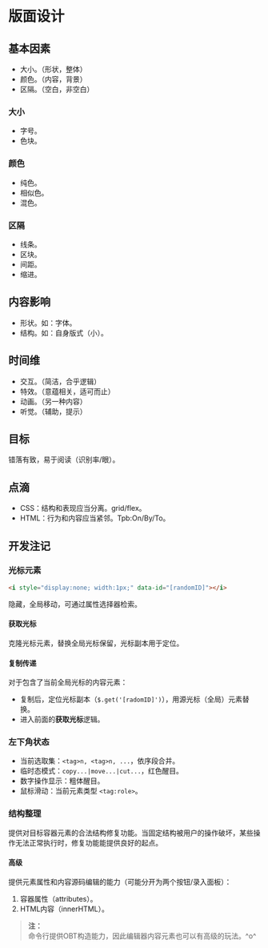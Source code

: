 # 版面设计

## 基本因素

- 大小。（形状，整体）
- 颜色。（内容，背景）
- 区隔。（空白，非空白）


### 大小

- 字号。
- 色块。


### 颜色

- 纯色。
- 相似色。
- 混色。


### 区隔

- 线条。
- 区块。
- 间距。
- 缩进。


## 内容影响

- 形状。如：字体。
- 结构。如：自身版式（小）。


## 时间维

- 交互。（简洁，合乎逻辑）
- 特效。（意蕴相关，适可而止）
- 动画。（另一种内容）
- 听觉。（辅助，提示）


## 目标

错落有致，易于阅读（识别率/眼）。


## 点滴

- CSS：结构和表现应当分离。grid/flex。
- HTML：行为和内容应当紧邻。Tpb:On/By/To。



## 开发注记

### 光标元素

```html
<i style="display:none; width:1px;" data-id="[randomID]"></i>
```
隐藏，全局移动，可通过属性选择器检索。


#### 获取光标

克隆光标元素，替换全局光标保留，光标副本用于定位。


#### 复制传递

对于包含了当前全局光标的内容元素：

- 复制后，定位光标副本（`$.get('[radomID]')`），用源光标（全局）元素替换。
- 进入前面的**获取光标**逻辑。


### 左下角状态

- 当前选取集：`<tag>n, <tag>n, ...`，依序段合并。
- 临时态模式：`copy...|move...|cut...`，红色醒目。
- 数字操作显示：粗体醒目。
- 鼠标滑动：当前元素类型 `<tag:role>`。


### 结构整理

提供对目标容器元素的合法结构修复功能。当固定结构被用户的操作破坏，某些操作无法正常执行时，修复功能能提供良好的起点。


#### 高级

提供元素属性和内容源码编辑的能力（可能分开为两个按钮/录入面板）：

1. 容器属性（attributes）。
2. HTML内容（innerHTML）。

> **注：**<br>
> 命令行提供OBT构造能力，因此编辑器内容元素也可以有高级的玩法。^o^
